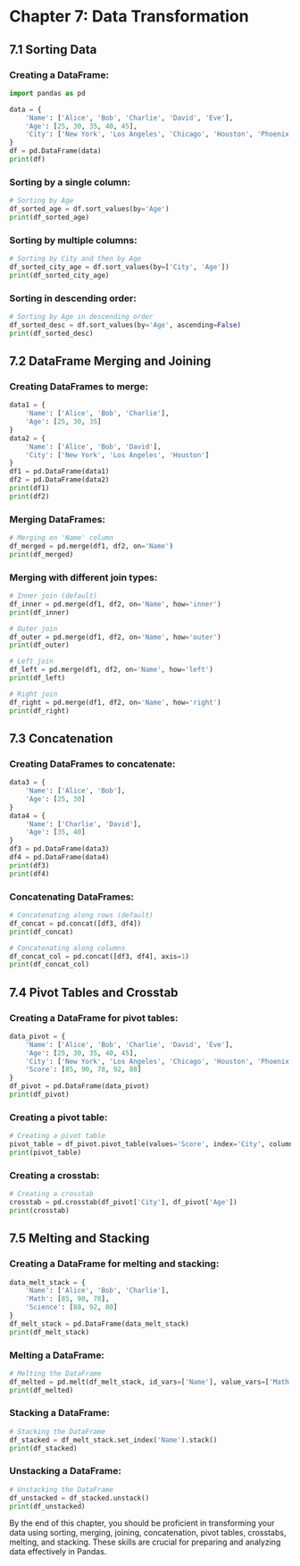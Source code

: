 # Chapter 7: Data Transformation

## 7.1 Sorting Data

### Creating a DataFrame:

```python
import pandas as pd

data = {
    'Name': ['Alice', 'Bob', 'Charlie', 'David', 'Eve'],
    'Age': [25, 30, 35, 40, 45],
    'City': ['New York', 'Los Angeles', 'Chicago', 'Houston', 'Phoenix']
}
df = pd.DataFrame(data)
print(df)
```

### Sorting by a single column:

```python
# Sorting by Age
df_sorted_age = df.sort_values(by='Age')
print(df_sorted_age)
```

### Sorting by multiple columns:

```python
# Sorting by City and then by Age
df_sorted_city_age = df.sort_values(by=['City', 'Age'])
print(df_sorted_city_age)
```

### Sorting in descending order:

```python
# Sorting by Age in descending order
df_sorted_desc = df.sort_values(by='Age', ascending=False)
print(df_sorted_desc)
```

## 7.2 DataFrame Merging and Joining

### Creating DataFrames to merge:

```python
data1 = {
    'Name': ['Alice', 'Bob', 'Charlie'],
    'Age': [25, 30, 35]
}
data2 = {
    'Name': ['Alice', 'Bob', 'David'],
    'City': ['New York', 'Los Angeles', 'Houston']
}
df1 = pd.DataFrame(data1)
df2 = pd.DataFrame(data2)
print(df1)
print(df2)
```

### Merging DataFrames:

```python
# Merging on 'Name' column
df_merged = pd.merge(df1, df2, on='Name')
print(df_merged)
```

### Merging with different join types:

```python
# Inner join (default)
df_inner = pd.merge(df1, df2, on='Name', how='inner')
print(df_inner)

# Outer join
df_outer = pd.merge(df1, df2, on='Name', how='outer')
print(df_outer)

# Left join
df_left = pd.merge(df1, df2, on='Name', how='left')
print(df_left)

# Right join
df_right = pd.merge(df1, df2, on='Name', how='right')
print(df_right)
```

## 7.3 Concatenation

### Creating DataFrames to concatenate:

```python
data3 = {
    'Name': ['Alice', 'Bob'],
    'Age': [25, 30]
}
data4 = {
    'Name': ['Charlie', 'David'],
    'Age': [35, 40]
}
df3 = pd.DataFrame(data3)
df4 = pd.DataFrame(data4)
print(df3)
print(df4)
```

### Concatenating DataFrames:

```python
# Concatenating along rows (default)
df_concat = pd.concat([df3, df4])
print(df_concat)

# Concatenating along columns
df_concat_col = pd.concat([df3, df4], axis=1)
print(df_concat_col)
```

## 7.4 Pivot Tables and Crosstab

### Creating a DataFrame for pivot tables:

```python
data_pivot = {
    'Name': ['Alice', 'Bob', 'Charlie', 'David', 'Eve'],
    'Age': [25, 30, 35, 40, 45],
    'City': ['New York', 'Los Angeles', 'Chicago', 'Houston', 'Phoenix'],
    'Score': [85, 90, 78, 92, 88]
}
df_pivot = pd.DataFrame(data_pivot)
print(df_pivot)
```

### Creating a pivot table:

```python
# Creating a pivot table
pivot_table = df_pivot.pivot_table(values='Score', index='City', columns='Age', aggfunc='mean')
print(pivot_table)
```

### Creating a crosstab:

```python
# Creating a crosstab
crosstab = pd.crosstab(df_pivot['City'], df_pivot['Age'])
print(crosstab)
```

## 7.5 Melting and Stacking

### Creating a DataFrame for melting and stacking:

```python
data_melt_stack = {
    'Name': ['Alice', 'Bob', 'Charlie'],
    'Math': [85, 90, 78],
    'Science': [88, 92, 80]
}
df_melt_stack = pd.DataFrame(data_melt_stack)
print(df_melt_stack)
```

### Melting a DataFrame:

```python
# Melting the DataFrame
df_melted = pd.melt(df_melt_stack, id_vars=['Name'], value_vars=['Math', 'Science'], var_name='Subject', value_name='Score')
print(df_melted)
```

### Stacking a DataFrame:

```python
# Stacking the DataFrame
df_stacked = df_melt_stack.set_index('Name').stack()
print(df_stacked)
```
### Unstacking a DataFrame:

```python
# Unstacking the DataFrame
df_unstacked = df_stacked.unstack()
print(df_unstacked)
```

By the end of this chapter, you should be proficient in transforming your data using sorting, merging, joining, concatenation, pivot tables, crosstabs, melting, and stacking. These skills are crucial for preparing and analyzing data effectively in Pandas.


